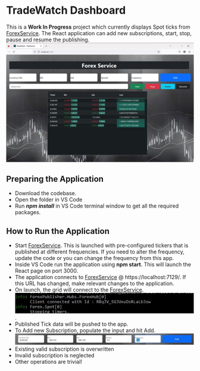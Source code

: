 # TradeWatch Dashboard

This is a **Work In Progress** project which currently displays Spot ticks from [ForexService](https://github.com/ambarishvaidya/ForexService). The React application can add new subscriptions, start, stop, pause and resume the publishing.
![Dashboard](/Screenshots/Dashboard.JPG)
## Preparing the Application

-  Download the codebase.
-  Open the folder in VS Code
-  Run ***npm install*** in VS Code terminal window to get all the required packages.

## How to Run the Application

-  Start [ForexService](https://github.com/ambarishvaidya/ForexService). This is launched with pre-configured tickers that is published at different frequencies. If you need to alter the frequency, update the code or you can change the frequency from this app.
-  Inside VS Code run the application using **npm start**. This will launch the React page on port 3000.
-  The application connects to [ForexService](https://github.com/ambarishvaidya/ForexService) @ https://localhost:7129/. If this URL has changed, make relevant changes to the application.
  -   On launch, the grid will connect to the [ForexService](https://github.com/ambarishvaidya/ForexService). 
      ![ClientConnection](/Screenshots/ClientConnection.JPG).
  -   Published Tick data will be pushed to the app.
-   To Add new Subscription, populate the input and hit Add.
    ![Add Subscription](/Screenshots/AddSubscription.JPG)
  -   Existing valid subscription is overwritten
  -   Invalid subscription is neglected    
-  Other operations are trivial!
